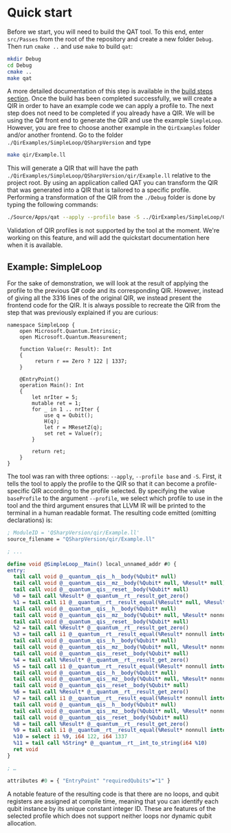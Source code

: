 # Quick start

Before we start, you will need to build the QAT tool. To this end, enter `src/Passes` from the root of the repository and create a new folder `Debug`. Then run `cmake ..` and use `make` to build `qat`:

```sh
mkdir Debug
cd Debug
cmake ..
make qat
```

A more detailed documentation of this step is available in the [build steps section](./BuildingLibrary.md). Once the build has been completed successfully, we will create a QIR in order to have an example code we can apply a profile to. The next step does not need to be completed if you already have a QIR. We will be using the Q# front end to generate the QIR and use the example `SimpleLoop`. However, you are free to choose another example in the `QirExamples` folder and/or another frontend. Go to the folder `./QirExamples/SimpleLoop/QSharpVersion` and type

```sh
make qir/Example.ll
```

This will generate a QIR that will have the path `./QirExamples/SimpleLoop/QSharpVersion/qir/Example.ll` relative to the project root.
By using an application called QAT you can transform the QIR that was generated into a QIR that is tailored to a specific profile. Performing a transformation of the QIR from the `./Debug` folder is done by typing the following commands:

```sh
./Source/Apps/qat --apply --profile base -S ../QirExamples/SimpleLoop/QSharpVersion/qir/Example.ll
```

Validation of QIR profiles is not supported by the tool at the moment. We're working on this feature, and will add the quickstart documentation here when it is available.

## Example: SimpleLoop

For the sake of demonstration, we will look at the result of applying the profile to the previous Q# code and its corresponding QIR. However, instead of giving all the 3316 lines of the original QIR, we instead present the frontend code for the QIR. It is always possible to recreate the QIR from the step that was previously explained if you are curious:

```
namespace SimpleLoop {
    open Microsoft.Quantum.Intrinsic;
    open Microsoft.Quantum.Measurement;

    function Value(r: Result): Int
    {
         return r == Zero ? 122 | 1337;
    }

    @EntryPoint()
    operation Main(): Int
    {
        let nrIter = 5;
        mutable ret = 1;
        for _ in 1 .. nrIter {
            use q = Qubit();
            H(q);
            let r = MResetZ(q);
            set ret = Value(r);
        }

        return ret;
    }
}
```

The tool was ran with three options: `--apply`, `--profile base` and `-S`. First, it tells the tool to apply the profile to the QIR so that it can become a profile-specific QIR according to the profile selected. By specifying the value `baseProfile` to the argument `--profile`, we select which profile to use in the tool and the third argument ensures that LLVM IR will be printed to the terminal in a human readable format. The resulting code emitted (omitting declarations) is:

```ll
; ModuleID = 'QSharpVersion/qir/Example.ll'
source_filename = "QSharpVersion/qir/Example.ll"

; ...

define void @SimpleLoop__Main() local_unnamed_addr #0 {
entry:
  tail call void @__quantum__qis__h__body(%Qubit* null)
  tail call void @__quantum__qis__mz__body(%Qubit* null, %Result* null)
  tail call void @__quantum__qis__reset__body(%Qubit* null)
  %0 = tail call %Result* @__quantum__rt__result_get_zero()
  %1 = tail call i1 @__quantum__rt__result_equal(%Result* null, %Result* %0)
  tail call void @__quantum__qis__h__body(%Qubit* null)
  tail call void @__quantum__qis__mz__body(%Qubit* null, %Result* nonnull inttoptr (i64 1 to %Result*))
  tail call void @__quantum__qis__reset__body(%Qubit* null)
  %2 = tail call %Result* @__quantum__rt__result_get_zero()
  %3 = tail call i1 @__quantum__rt__result_equal(%Result* nonnull inttoptr (i64 1 to %Result*), %Result* %2)
  tail call void @__quantum__qis__h__body(%Qubit* null)
  tail call void @__quantum__qis__mz__body(%Qubit* null, %Result* nonnull inttoptr (i64 2 to %Result*))
  tail call void @__quantum__qis__reset__body(%Qubit* null)
  %4 = tail call %Result* @__quantum__rt__result_get_zero()
  %5 = tail call i1 @__quantum__rt__result_equal(%Result* nonnull inttoptr (i64 2 to %Result*), %Result* %4)
  tail call void @__quantum__qis__h__body(%Qubit* null)
  tail call void @__quantum__qis__mz__body(%Qubit* null, %Result* nonnull inttoptr (i64 3 to %Result*))
  tail call void @__quantum__qis__reset__body(%Qubit* null)
  %6 = tail call %Result* @__quantum__rt__result_get_zero()
  %7 = tail call i1 @__quantum__rt__result_equal(%Result* nonnull inttoptr (i64 3 to %Result*), %Result* %6)
  tail call void @__quantum__qis__h__body(%Qubit* null)
  tail call void @__quantum__qis__mz__body(%Qubit* null, %Result* nonnull inttoptr (i64 4 to %Result*))
  tail call void @__quantum__qis__reset__body(%Qubit* null)
  %8 = tail call %Result* @__quantum__rt__result_get_zero()
  %9 = tail call i1 @__quantum__rt__result_equal(%Result* nonnull inttoptr (i64 4 to %Result*), %Result* %8)
  %10 = select i1 %9, i64 122, i64 1337
  %11 = tail call %String* @__quantum__rt__int_to_string(i64 %10)
  ret void
}

; …

attributes #0 = { "EntryPoint" "requiredQubits"="1" }
```

A notable feature of the resulting code is that there are no loops, and qubit registers are assigned at compile time, meaning that you can identify each qubit instance by its unique constant integer ID. These are features of the selected profile which does not support neither loops nor dynamic qubit allocation.
